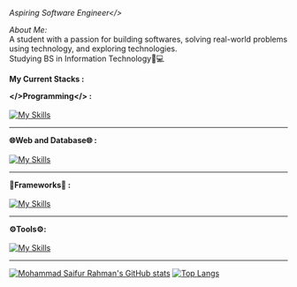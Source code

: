 *Aspiring Software Engineer</>*

*About Me:*<br>
A student with a passion for building softwares, solving real-world problems using technology, and exploring technologies.<br>Studying BS in Information Technology📝💻<br>

**My Current Stacks :**

**</>Programming</> :** <br><br>
[![My Skills](https://skillicons.dev/icons?i=java,js,php,python,nodejs)](https://skillicons.dev)
<hr>

**🌐Web and Database🌐 :**<br><br>
[![My Skills](https://skillicons.dev/icons?i=html,css,mysql,mongodb)](https://skillicons.dev)
<hr>

**🎯Frameworks🎯 :**<br><br>
[![My Skills](https://skillicons.dev/icons?i=react,bootstrap,tailwind,spring,django,express)](https://skillicons.dev)
<hr>

**⚙️Tools⚙️:**<br><br>
[![My Skills](https://skillicons.dev/icons?i=figma,git)](https://skillicons.dev)
<hr>

[![Mohammad Saifur Rahman's GitHub stats](https://github-readme-stats.vercel.app/api/top-langs?username=alecxander567&hide=scss,stylus,blade,jupyter%20notebook,shell,batchfile,dockerfile&theme=algolia&show_icons=true)](https://github.com/alecxander567)
[![Top Langs](https://github-readme-stats.vercel.app/api?username=alecxander567&theme=algolia&show_icons=true&card_width=495&card_height=200)](https://github.com/alecxander567)





